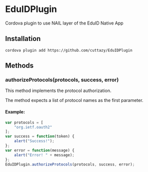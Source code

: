 # EduIDPlugin
Cordova plugin to use NAIL layer of the EduID Native App

## Installation
```
cordova plugin add https://github.com/cuttazy/EduIDPlugin
```


## Methods
### authorizeProtocols(protocols, success, error)

This method implements the protocol authorization.

The method expects a list of protocol names as the first parameter.

#### Example:

```javascript
var protocols = [
    "org.ietf.oauth2"
];
var success = function(token) { 
    alert("Success!"); 
};
var error = function(message) { 
    alert("Error! " + message); 
};
EduIDPlugin.authorizeProtocols(protocols, success, error);
```
